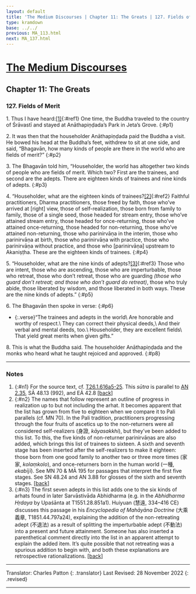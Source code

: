 ```yaml
---
layout: default
title: 'The Medium Discourses | Chapter 11: The Greats | 127. Fields of Merit'
type: kramdown
base: ../../
previous: MA_113.html
next: MA_137.html
---
```


# [The Medium Discourses](index.html)
## Chapter 11: The Greats
### 127. Fields of Merit

1\. Thus I have heard:[\[1\]](#n1){:#ref1} One time, the Buddha traveled to the country of Śrāvastī and stayed at Anāthapiṇḍada’s Park in Jeta’s Grove.
{:#p1}

2\. It was then that the householder Anāthapiṇḍada paid the Buddha a visit. He bowed his head at the Buddha’s feet, withdrew to sit at one side, and said, “Bhagavān, how many kinds of people are there in the world who are fields of merit?”
{:#p2}

3\. The Bhagavān told him, “Householder, the world has altogether two kinds of people who are fields of merit. Which two? First are the trainees, and second are the adepts. There are eighteen kinds of trainees and nine kinds of adepts.
{:#p3}

4\. “Householder, what are the eighteen kinds of trainees?[\[2\]](#n2){:#ref2} Faithful practitioners, Dharma practitioners, those freed by faith, those who’ve arrived at [right] view, those of self-realization, those born from family to family, those of a single seed, those headed for  stream entry, those who’ve attained  stream entry, those headed for once-returning, those who’ve attained once-returning, those headed for non-returning, those who’ve attained non-returning, those who parinirvāṇa in the interim, those who parinirvāṇa at birth, those who parinirvāṇa with practice, those who parinirvāṇa without practice, and those who [parinirvāṇa] upstream to Akaniṣṭha. These are the eighteen kinds of trainees.
{:#p4}

5\. “Householder, what are the nine kinds of adepts?[\[3\]](#n3){:#ref3} Those who are intent, those who are ascending, those who are imperturbable, those who retreat, those who don’t retreat, those who are guarding <em>(those who guard don’t retreat; and those who don’t guard do retreat)</em>, those who truly abide, those liberated by wisdom, and those liberated in both ways. These are the nine kinds of adepts.”
{:#p5}

6\. The Bhagavān then spoke in verse:
{:#p6}

* {:.verse}“The trainees and adepts in the world\\
Are honorable and worthy of respect.\\
They can correct their physical deeds,\\
And their verbal and mental deeds, too.\\
Householder, they are excellent fields\\
That yield great merits when given gifts.”

8\. This is what the Buddha said. The householder Anāthapiṇḍada and the monks who heard what he taught rejoiced and approved.
{:#p8}

---

### Notes

1. {:#n1} For the source text, cf. <a href="https://cbetaonline.dila.edu.tw/zh/T01n0026_p0616a05" target="_blank">T26.1.616a5-25</a>. This <em>sūtra</em> is parallel to <a href="https://suttacentral.net/an2.55" target="_blank">AN 2.35</a>, SĀ 48.13 (992), and EĀ 42.8 [\[back\]](#ref1)
2. {:#n2} The names that follow represent an outline of progress in realization up to but not including the arhat. It becomes apparent that the list has grown from five to eighteen when we compare it to Pali parallels (cf. MN 70). In the Pali tradition, practitioners progressing through the four fruits of ascetics up to the non-returners were all considered self-realizers (<span class="ch">身證</span>, <em>kāyasakkhi</em>), but they’ve been added to this list. To this, the five kinds of non-returner parinirvāṇas are also added, which brings this list of trainees to sixteen. A sixth and seventh stage has been inserted after the self-realizers to make it eighteen: those born from one good family to another two or three more times (<span class="ch">家家</span>, <em>kolaṃkolo</em>), and once-returners born in the human world (<span class="ch">一種</span>, <em>ekabījī</em>). See MN 70 & MĀ 195 for passages that interpret the first five stages. See SN 48.24 and AN 3.88 for glosses of the sixth and seventh stages. [\[back\]](#ref2)
3. {:#n3} The first seven adepts in this list adds one to the six kinds of arhats found in later Sarvāstivāda Abhidharma (e.g. in the <cite>Abhidharma Hṛdaya</cite> by Upaśānta at T1551.28.851a1). Huiyuan (<span class="ch">慧遠</span>, 334–416 CE) discusses this passage in his <cite>Encyclopedia of Mahāyāna Doctrine</cite> (<span class="ch">大乘義章</span>, T1851.44.797a24), explaining the addition of the non-retreating adept (不退法) as a result of splitting the imperturbable adept (<span class="ch">不動法</span>) into a present and future attainment. Someone has also inserted a parenthetical comment directly into the list in an apparent attempt to explain the added item. It’s quite possible that not retreating was a spurious addition to begin with, and both these explanations are retrospective rationalizations. [\[back\]](#ref3)

---

Translator: Charles Patton
{: .translator}
Last Revised: 28 November 2022
{: .revised}

---